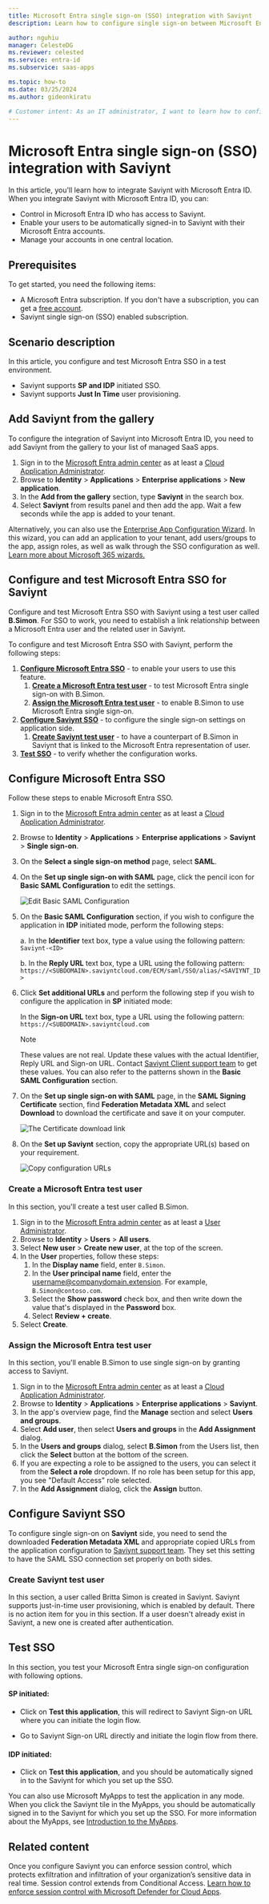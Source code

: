 ```yaml
---
title: Microsoft Entra single sign-on (SSO) integration with Saviynt
description: Learn how to configure single sign-on between Microsoft Entra ID and Saviynt.

author: nguhiu
manager: CelesteDG
ms.reviewer: celested
ms.service: entra-id
ms.subservice: saas-apps

ms.topic: how-to
ms.date: 03/25/2024
ms.author: gideonkiratu

# Customer intent: As an IT administrator, I want to learn how to configure single sign-on between Microsoft Entra ID and Saviynt so that I can control who has access to Saviynt, enable automatic sign-in with Microsoft Entra accounts, and manage my accounts in one central location.
---
```


# Microsoft Entra single sign-on (SSO) integration with Saviynt

In this article,  you'll learn how to integrate Saviynt with Microsoft Entra ID. When you integrate Saviynt with Microsoft Entra ID, you can:

* Control in Microsoft Entra ID who has access to Saviynt.
* Enable your users to be automatically signed-in to Saviynt with their Microsoft Entra accounts.
* Manage your accounts in one central location.

## Prerequisites

To get started, you need the following items:

* A Microsoft Entra subscription. If you don't have a subscription, you can get a [free account](https://azure.microsoft.com/free/).
* Saviynt single sign-on (SSO) enabled subscription.

## Scenario description

In this article,  you configure and test Microsoft Entra SSO in a test environment.

* Saviynt supports **SP and IDP** initiated SSO.
* Saviynt supports **Just In Time** user provisioning.

## Add Saviynt from the gallery

To configure the integration of Saviynt into Microsoft Entra ID, you need to add Saviynt from the gallery to your list of managed SaaS apps.

1. Sign in to the [Microsoft Entra admin center](https://entra.microsoft.com) as at least a [Cloud Application Administrator](~/identity/role-based-access-control/permissions-reference.md#cloud-application-administrator).
1. Browse to **Identity** > **Applications** > **Enterprise applications** > **New application**.
1. In the **Add from the gallery** section, type **Saviynt** in the search box.
1. Select **Saviynt** from results panel and then add the app. Wait a few seconds while the app is added to your tenant.

 Alternatively, you can also use the [Enterprise App Configuration Wizard](https://portal.office.com/AdminPortal/home?Q=Docs#/azureadappintegration). In this wizard, you can add an application to your tenant, add users/groups to the app, assign roles, as well as walk through the SSO configuration as well. [Learn more about Microsoft 365 wizards.](/microsoft-365/admin/misc/azure-ad-setup-guides)

<a name='configure-and-test-azure-ad-sso-for-saviynt'></a>

## Configure and test Microsoft Entra SSO for Saviynt

Configure and test Microsoft Entra SSO with Saviynt using a test user called **B.Simon**. For SSO to work, you need to establish a link relationship between a Microsoft Entra user and the related user in Saviynt.

To configure and test Microsoft Entra SSO with Saviynt, perform the following steps:

1. **[Configure Microsoft Entra SSO](#configure-azure-ad-sso)** - to enable your users to use this feature.
    1. **[Create a Microsoft Entra test user](#create-an-azure-ad-test-user)** - to test Microsoft Entra single sign-on with B.Simon.
    1. **[Assign the Microsoft Entra test user](#assign-the-azure-ad-test-user)** - to enable B.Simon to use Microsoft Entra single sign-on.
1. **[Configure Saviynt SSO](#configure-saviynt-sso)** - to configure the single sign-on settings on application side.
    1. **[Create Saviynt test user](#create-saviynt-test-user)** - to have a counterpart of B.Simon in Saviynt that is linked to the Microsoft Entra representation of user.
1. **[Test SSO](#test-sso)** - to verify whether the configuration works.

<a name='configure-azure-ad-sso'></a>

## Configure Microsoft Entra SSO

Follow these steps to enable Microsoft Entra SSO.

1. Sign in to the [Microsoft Entra admin center](https://entra.microsoft.com) as at least a [Cloud Application Administrator](~/identity/role-based-access-control/permissions-reference.md#cloud-application-administrator).
1. Browse to **Identity** > **Applications** > **Enterprise applications** > **Saviynt** > **Single sign-on**.
1. On the **Select a single sign-on method** page, select **SAML**.
1. On the **Set up single sign-on with SAML** page, click the pencil icon for **Basic SAML Configuration** to edit the settings.

   ![Edit Basic SAML Configuration](common/edit-urls.png)

1. On the **Basic SAML Configuration** section, if you wish to configure the application in **IDP** initiated mode, perform the following steps:

    a. In the **Identifier** text box, type a value using the following pattern:
    `Saviynt-<ID>`

    b. In the **Reply URL** text box, type a URL using the following pattern:
    `https://<SUBDOMAIN>.saviyntcloud.com/ECM/saml/SSO/alias/<SAVIYNT_ID>`

1. Click **Set additional URLs** and perform the following step if you wish to configure the application in **SP** initiated mode:

    In the **Sign-on URL** text box, type a URL using the following pattern:
    `https://<SUBDOMAIN>.saviyntcloud.com`

	> [!NOTE]
	> These values are not real. Update these values with the actual Identifier, Reply URL and Sign-on URL. Contact [Saviynt Client support team](mailto:support@saviynt.com) to get these values. You can also refer to the patterns shown in the **Basic SAML Configuration** section.

1. On the **Set up single sign-on with SAML** page, in the **SAML Signing Certificate** section,  find **Federation Metadata XML** and select **Download** to download the certificate and save it on your computer.

	![The Certificate download link](common/metadataxml.png)

1. On the **Set up Saviynt** section, copy the appropriate URL(s) based on your requirement.

	![Copy configuration URLs](common/copy-configuration-urls.png)

<a name='create-an-azure-ad-test-user'></a>

### Create a Microsoft Entra test user

In this section, you'll create a test user called B.Simon.

1. Sign in to the [Microsoft Entra admin center](https://entra.microsoft.com) as at least a [User Administrator](~/identity/role-based-access-control/permissions-reference.md#user-administrator).
1. Browse to **Identity** > **Users** > **All users**.
1. Select **New user** > **Create new user**, at the top of the screen.
1. In the **User** properties, follow these steps:
   1. In the **Display name** field, enter `B.Simon`.  
   1. In the **User principal name** field, enter the username@companydomain.extension. For example, `B.Simon@contoso.com`.
   1. Select the **Show password** check box, and then write down the value that's displayed in the **Password** box.
   1. Select **Review + create**.
1. Select **Create**.

<a name='assign-the-azure-ad-test-user'></a>

### Assign the Microsoft Entra test user

In this section, you'll enable B.Simon to use single sign-on by granting access to Saviynt.

1. Sign in to the [Microsoft Entra admin center](https://entra.microsoft.com) as at least a [Cloud Application Administrator](~/identity/role-based-access-control/permissions-reference.md#cloud-application-administrator).
1. Browse to **Identity** > **Applications** > **Enterprise applications** > **Saviynt**.
1. In the app's overview page, find the **Manage** section and select **Users and groups**.
1. Select **Add user**, then select **Users and groups** in the **Add Assignment** dialog.
1. In the **Users and groups** dialog, select **B.Simon** from the Users list, then click the **Select** button at the bottom of the screen.
1. If you are expecting a role to be assigned to the users, you can select it from the **Select a role** dropdown. If no role has been setup for this app, you see "Default Access" role selected.
1. In the **Add Assignment** dialog, click the **Assign** button.

## Configure Saviynt SSO

To configure single sign-on on **Saviynt** side, you need to send the downloaded **Federation Metadata XML** and appropriate copied URLs from the application configuration to [Saviynt support team](mailto:support@saviynt.com). They set this setting to have the SAML SSO connection set properly on both sides.

### Create Saviynt test user

In this section, a user called Britta Simon is created in Saviynt. Saviynt supports just-in-time user provisioning, which is enabled by default. There is no action item for you in this section. If a user doesn't already exist in Saviynt, a new one is created after authentication.

## Test SSO 

In this section, you test your Microsoft Entra single sign-on configuration with following options. 

#### SP initiated:

* Click on **Test this application**, this will redirect to Saviynt Sign-on URL where you can initiate the login flow.  

* Go to Saviynt Sign-on URL directly and initiate the login flow from there.

#### IDP initiated:

* Click on **Test this application**, and you should be automatically signed in to the Saviynt for which you set up the SSO. 

You can also use Microsoft MyApps to test the application in any mode. When you click the Saviynt tile in the MyApps, you should be automatically signed in to the Saviynt for which you set up the SSO. For more information about the MyApps, see [Introduction to the MyApps](https://support.microsoft.com/account-billing/sign-in-and-start-apps-from-the-my-apps-portal-2f3b1bae-0e5a-4a86-a33e-876fbd2a4510).

## Related content

Once you configure Saviynt you can enforce session control, which protects exfiltration and infiltration of your organization’s sensitive data in real time. Session control extends from Conditional Access. [Learn how to enforce session control with Microsoft Defender for Cloud Apps](/cloud-app-security/proxy-deployment-any-app).
